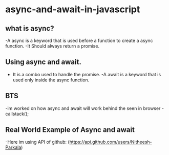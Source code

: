 # async-and-await-in-javascript

## what is async?
-A async is a keyword that is used before a function to create a async function.
-It Should always return a promise.

## Using async and await.
- It is a combo used to handle the promise.
-A await is a keyword that is used only inside the async function.

## BTS
-im worked on how async and await will work behind the seen in browser 
-callstack();

## Real World Example of Async and await
-Here im using API of github: (https://api.github.com/users/Nitheesh-Parkala)